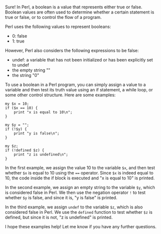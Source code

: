 Sure! In Perl, a boolean is a value that represents either true or false. Boolean values are often used to determine whether a certain statement is true or false, or to control the flow of a program.

Perl uses the following values to represent booleans:

- 0: false
- 1: true

However, Perl also considers the following expressions to be false:

- undef: a variable that has not been initialized or has been explicitly set to undef
- the empty string ""
- the string "0"

To use a boolean in a Perl program, you can simply assign a value to a variable and then test its truth value using an if statement, a while loop, or some other control structure. Here are some examples:

```
my $x = 10;
if ($x == 10) {
    print "x is equal to 10\n";
}

my $y = "";
if (!$y) {
    print "y is false\n";
}

my $z;
if (!defined $z) {
    print "z is undefined\n";
}
```

In the first example, we assign the value 10 to the variable `$x`, and then test whether `$x` is equal to 10 using the `==` operator. Since `$x` is indeed equal to 10, the code inside the if block is executed and "x is equal to 10" is printed.

In the second example, we assign an empty string to the variable `$y`, which is considered false in Perl. We then use the negation operator `!` to test whether `$y` is false, and since it is, "y is false" is printed.

In the third example, we assign `undef` to the variable `$z`, which is also considered false in Perl. We use the `defined` function to test whether `$z` is defined, but since it is not, "z is undefined" is printed.

I hope these examples help! Let me know if you have any further questions.